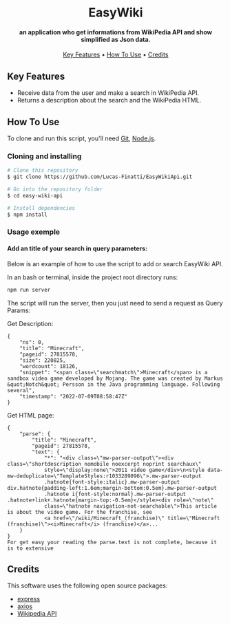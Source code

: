 <h1 align="center"> EasyWiki </h1>

<h4 align="center"> an application who get informations from WikiPedia API and show simplified as Json data. </h4>

<p align="center">
  <a href="#key-features">Key Features</a> •
  <a href="#how-to-use">How To Use</a> •
  <a href="#credits">Credits</a>
</p>

## Key Features

* Receive data from the user and make a search in WikiPedia API.
* Returns a description about the search and the WikiPedia HTML. 

## How To Use

To clone and run this script, you'll need [Git](https://git-scm.com), [Node.js](https://nodejs.org/en/).

### Cloning and installing

```bash
# Clone this repository
$ git clone https://github.com/Lucas-Finatti/EasyWikiApi.git

# Go into the repository folder
$ cd easy-wiki-api

# Install dependencies
$ npm install

```

### Usage exemple


#### Add an title of your search in query parameters:
Below is an example of how to use the script to add or search EasyWiki API.

In an bash or terminal, inside the project root directory runs:

```bash
npm run server
```

The script will run the server, then you just need to send a request as Query Params:

Get Description:
```Request:addres: localhost:3000/description?title=minecraft
{
	"ns": 0,
	"title": "Minecraft",
	"pageid": 27815578,
	"size": 220825,
	"wordcount": 18126,
	"snippet": "<span class=\"searchmatch\">Minecraft</span> is a sandbox video game developed by Mojang. The game was created by Markus &quot;Notch&quot; Persson in the Java programming language. Following several",
	"timestamp": "2022-07-09T08:58:47Z"
}
```
Get HTML page:
```Request:Addres: localhost:3000/description/page?page_id=27815578
{
    "parse": {
        "title": "Minecraft",
        "pageid": 27815578,
        "text": {
            "*": "<div class=\"mw-parser-output\"><div class=\"shortdescription nomobile noexcerpt noprint searchaux\" 
            style=\"display:none\">2011 video game</div>\n<style data-mw-deduplicate=\"TemplateStyles:r1033289096\">.mw-parser-output 
            .hatnote{font-style:italic}.mw-parser-output div.hatnote{padding-left:1.6em;margin-bottom:0.5em}.mw-parser-output 
            .hatnote i{font-style:normal}.mw-parser-output .hatnote+link+.hatnote{margin-top:-0.5em}</style><div role=\"note\" 
            class=\"hatnote navigation-not-searchable\">This article is about the video game. For the franchise, see 
            <a href=\"/wiki/Minecraft_(franchise)\" title=\"Minecraft (franchise)\"><i>Minecraft</i> (franchise)</a>...
    }
}
For get easy your reading the parse.text is not complete, because it is to extensive
```

## Credits

This software uses the following open source packages:

- [express](https://expressjs.com/pt-br/)
- [axios](https://axios-http.com/ptbr/docs/intro)
- [Wikipedia API](https://www.mediawiki.org/wiki/API:Main_page/pt-br)

